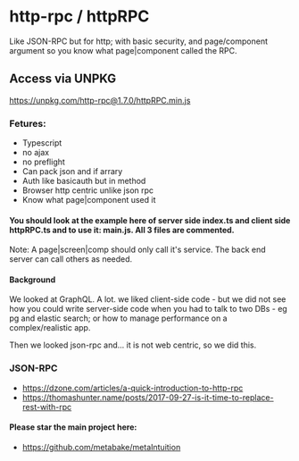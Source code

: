 
# http-rpc / httpRPC

Like JSON-RPC but for http; with basic security, and page/component argument so you know what page|component called the RPC.

## Access via UNPKG
   https://unpkg.com/http-rpc@1.7.0/httpRPC.min.js

### Fetures:
- Typescript
- no ajax
- no preflight
- Can pack json and if arrary
- Auth like basicauth but in method
- Browser http centric unlike json rpc
- Know what page|component used it


#### You should look at the example here of server side index.ts and client side httpRPC.ts and to use it: main.js. All 3 files are commented.

Note: A page|screen|comp should only call it's service. The back end server can call others as needed.


#### Background
We looked at GraphQL. A lot. we liked client-side code - but we did not see how you could write server-side code
when you had to talk to two DBs - eg pg and elastic search; or how to manage performance on a complex/realistic app.

Then we looked json-rpc and... it is not web centric, so we did this.

### JSON-RPC
- https://dzone.com/articles/a-quick-introduction-to-http-rpc
- https://thomashunter.name/posts/2017-09-27-is-it-time-to-replace-rest-with-rpc


#### Please star the main project here:
- https://github.com/metabake/metaIntuition
